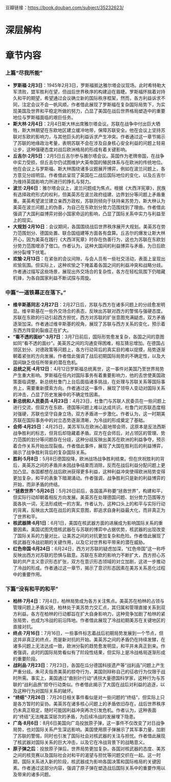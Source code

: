 豆瓣链接：https://book.douban.com/subject/35232623/

# 深层解构


# 章节内容
### 上篇“尽我所能”
- **罗斯福·2月3日**：1945年2月3日，罗斯福抵达雅尔塔会议现场。此时希特勒大军溃败，盟军胜利在望，但战后世界秩序的构建迫在眉睫。罗斯福怀揣着对持久和平的期望，希望通过会议确立新的国际秩序框架，然而，各方利益诉求不同，注定会议不会一帆风顺。作者借此展现了罗斯福在复杂国际局势下，为实现美国及世界和平稳定所做的努力，凸显了美国在战后世界格局塑造中的重要地位与罗斯福面临的艰巨任务。
- **斯大林·2月4日**：2月4日斯大林出席雅尔塔会议。苏联在战争中付出巨大牺牲，斯大林期望在东欧地区建立缓冲地带，保障苏联安全。他在会议上坚持苏联对东欧的影响力，与其他巨头的利益诉求产生冲突。作者通过这一章节揭示了苏联的地缘政治考量，表明苏联不会在涉及自身核心安全利益的问题上轻易让步，这种强硬态度对战后欧洲格局的形成有着关键影响。
- **丘吉尔·2月5日**：2月5日丘吉尔参与雅尔塔会议。英国作为老牌帝国，在战争中实力受损，但丘吉尔仍试图维护大英帝国的殖民体系与在欧洲的传统地位。他在会议上与罗斯福、斯大林围绕诸多议题展开博弈，例如在波兰问题上，各方意见分歧明显。作者借此呈现了英国在二战后国际地位的变化，以及丘吉尔为维持英国影响力所进行的挣扎与努力。
- **波兰·2月6日**：雅尔塔会议上，波兰问题成为焦点。根据《大西洋宪章》，民族有选择政府形式的权利，但美英苏在波兰政府组建、边界划分等问题上矛盾重重。美英希望波兰建立亲西方政权，苏联则倾向于扶持亲苏势力，斯大林认为美英在波兰问题上的伪善，为自己在东欧划分势力范围找到了理由。作者借此强调了大国利益博弈对弱小国家命运的影响，凸显了国际关系中实力与利益至上的现实。
- **大规划·2月10日**：会议期间，各国围绕战后世界秩序展开大规划。美英苏在势力范围划分、德国处置、联合国组建等方面各有盘算。丘吉尔的爆发让斯大林开心，因为美英在践行《大西洋宪章》时存在伪善行为，这也为苏联在东欧划分势力范围增添了借口。作者认为，这种大国间的利益博弈与矛盾，为日后欧洲分裂埋下伏笔。
- **欢愉·2月13日**：在紧张的会议间隙，与会人员有一些社交活动，表面上呈现出欢愉氛围。但实际上，这种欢愉之下掩盖着各国之间的利益冲突和战略分歧。作者通过描写这些场景，展现出外交场合的复杂性，各方在轻松氛围下仍暗藏机锋，为各自国家利益不断试探与周旋。 

### 中篇“一道铁幕正在落下。”
- **维辛斯基同志·2月27日**：2月27日后，苏联与西方在诸多问题上的分歧愈发明显。维辛斯基在一些外交场合的表态，反映出苏联对西方的警惕与强硬态度。苏联在东欧的行动引起西方担忧，西方对苏联的扩张意图充满疑虑，双方矛盾逐渐加深。作者通过维辛斯基的视角，展现了苏联与西方关系的变化，预示着东西方阵营的裂痕正在扩大。
- **“看不透的面纱”·3月7日**：3月7日前后，国际形势愈发复杂，各国之间的意图如同“看不透的面纱”。美英苏之间的沟通变得困难，相互猜忌增加。在德国占领区划分、对德政策等问题上，各方行动背后的真实目的难以捉摸，局势逐渐朝着紧张的方向发展。作者借此强调了战后初期国际局势的不确定性，以及大国间缺乏信任所带来的潜在危机。
- **总统之死·4月12日**：4月12日罗斯福总统离世，这一事件对美国乃至世界局势产生重大影响。罗斯福在任内对国际事务有着重要影响力，他的去世使美国政策面临调整。新总统杜鲁门上台后面临诸多挑战，在处理与苏联关系等国际事务上，需要重新摸索方向。作者通过这一事件，展现了领导人变动对国际关系的冲击，凸显了历史发展中的不确定性因素。
- **新总统和人民委员·4月23日**：4月23日，杜鲁门与苏联人民委员在一些问题上进行交流，但双方在东欧、德国等问题上难以达成共识。杜鲁门对苏联态度相对强硬，苏联也坚守自身立场，双方矛盾进一步激化。作者认为，这一时期美苏联在国际事务中的对立态势逐渐清晰，为冷战的形成奠定了基础。
- **会师·4月25日**：4月25日，美苏军队在欧洲心脏地带会师，这原本是反法西斯战争胜利的标志，但背后却隐藏着矛盾。双方在会师后，对占领区的管理、势力范围的划分等问题存在分歧，这种分歧反映出美苏在欧洲的利益争夺，预示着合作关系开始出现裂痕。作者借此事件，展现了大国在胜利后的利益博弈，揭示了战争胜利背后的复杂国际关系。
- **胜利·5月8日**：5月8日德国投降，欧洲战场战争胜利结束。但在庆祝胜利的背后，美英苏之间的矛盾并未因战争结束而消除，反而在战后利益分配问题上更加凸显。各国都想在战后欧洲获得更多利益，这种利益冲突使得欧洲局势变得更加复杂，和平的表象下暗潮涌动。作者强调，战争胜利只是新的利益博弈的开始，而非矛盾的终结。
- **“拯救世界”·5月26日**：5月26日前后，各国虽声称要“拯救世界”，构建和平，但实际行动却朝着相反方向发展。美英苏在处理德国问题、划分势力范围等方面各执一词，无法形成统一的方案。作者认为，这种口头上的和平与实际行动的背离，反映出大国在战后的真实意图，即追求自身利益最大化，而非真正为了世界和平。
- **核武器牌·6月1日**：6月1日，美国在核武器方面的进展成为影响国际关系的重要因素。美国试图凭借核武器在与苏联的博弈中占据优势，核武器的出现改变了国际关系的力量对比，让美苏之间的对抗更加复杂和危险。作者借此展现了核武器在冷战初期的关键作用，以及它对世界和平带来的潜在威胁。
- **红色帝国·6月24日**：6月24日，西方对苏联的疑虑加深，“红色帝国”这一称呼反映出西方对苏联的恐惧与敌意。苏联在东欧的影响力不断扩大，西方担心苏联的共产主义意识形态扩张，双方在意识形态领域的对立加剧，这进一步推动了冷战的形成。作者通过这一章节，揭示了意识形态因素在美苏关系恶化过程中的重要作用。

### 下篇“没有和平的和平”
- **柏林·7月4日**：7月4日，柏林局势成为各方关注焦点。美英苏在柏林的占领与管理问题上矛盾尖锐，柏林处于美苏势力交汇点，其归属和管理直接关系到双方利益。各方在柏林的行动都旨在扩大自身影响力，这种竞争加剧了柏林的紧张局势，也成为冷战的前沿阵地。作者借此展现了冷战初期美苏在关键地区的直接对抗。
- **终点·7月16日**：7月16日，一些事件标志着战后初期局势发展到一个节点，但这并非真正的终点，而是新对抗的开始。美英苏之间的矛盾仍在持续发酵，在诸多问题上无法达成一致，欧洲分裂的趋势愈发明显，和平并未真正到来。作者强调，此时的国际局势看似有了阶段性结果，但实际上是冷战格局逐渐形成的重要阶段。
- **战利品·7月23日**：7月23日，各国在瓜分德国科技遗产等“战利品”问题上产生严重分歧。朱可夫指责美英的掠夺行为，美国则辩称自己的征收行为仅限于战时所需。事实上，美国通过“曲别针行动”诱拐大量德国科学家，这种行为与苏联的“战利品旅”掠夺行动类似。作者借此揭示了大国在战后对利益的追逐，以及这种行为对国际关系的破坏。
- **“终结”·7月26日**：7月26日相关事件看似是对一些问题的“终结”，但实际上只是各方暂时的妥协。美英苏在诸多核心问题上的矛盾依旧存在，战后世界秩序仍未真正稳定，随时可能因利益冲突再次引发危机。作者认为，这种表面的“终结”无法掩盖深层次的矛盾，为后续冷战的发展埋下隐患。
- **广岛·8月6日**：8月6日美国向广岛投放原子弹，这一事件不仅改变了对日战争局势，也对国际关系产生深远影响。美国使用原子弹展示了其军事力量，加剧了苏联的警惕，同时也引发了国际社会对核武器的关注与担忧。作者借此展现了核武器对国际关系的巨大冲击，以及它在冷战背景下的战略意义。
- **原子弹之后**：投放原子弹后，世界局势更加复杂。各国对核武器的态度、美苏之间的核竞赛以及国际社会对和平的渴望与担忧等问题交织在一起。这一时期，国际关系进入新的阶段，核武器成为影响各国决策和国际格局的关键因素。作者通过这部分内容，强调了原子弹在塑造战后国际关系中的重要作用以及带来的诸多问题。 